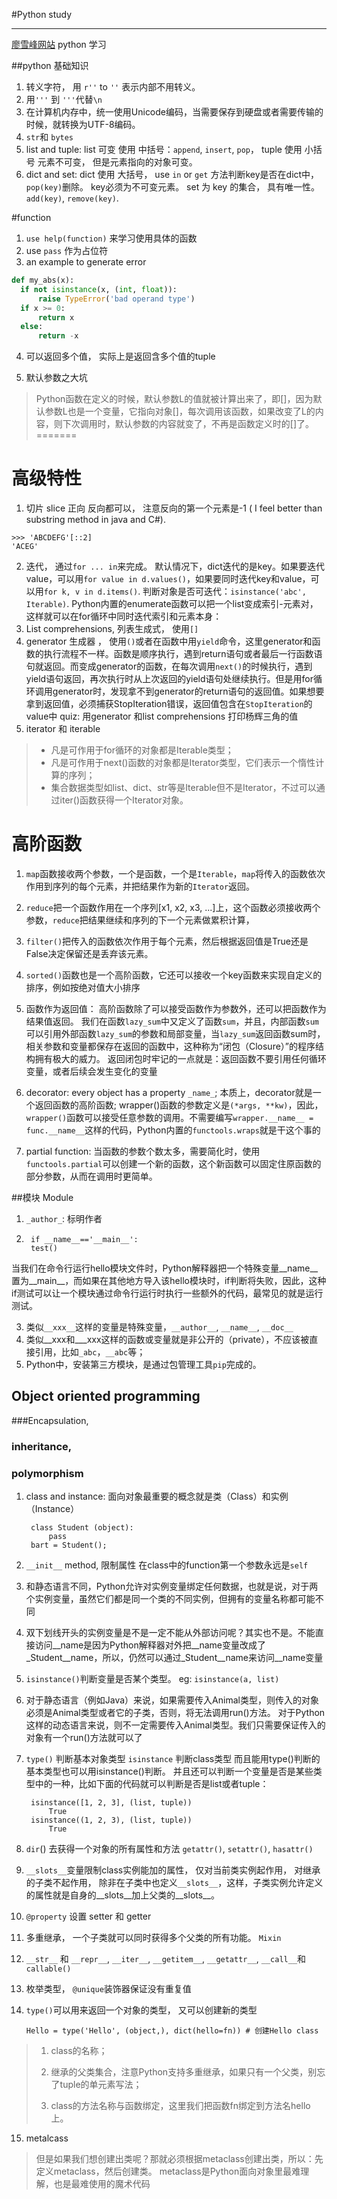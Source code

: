#Python study

---

[廖雪峰网站](http://www.liaoxuefeng.com/wiki/0014316089557264a6b348958f449949df42a6d3a2e542c000) python 学习

##python 基础知识
1. 转义字符， 用 `r''` to `''` 表示内部不用转义。
2. 用`'''` 到 `'''`代替`\n`
3. 在计算机内存中，统一使用Unicode编码，当需要保存到硬盘或者需要传输的时候，就转换为UTF-8编码。
4. `str`和 `bytes`
5. list and tuple:  list 可变 使用 中括号：`append`, `insert`, `pop`， tuple 使用 小括号 元素不可变， 但是元素指向的对象可变。
6. dict and set: dict 使用 大括号， use `in` or `get` 方法判断key是否在dict中，`pop(key)`删除。 key必须为不可变元素。 set 为 key 的集合， 具有唯一性。 `add(key)`, `remove(key)`.

#function
1. `use help(function)` 来学习使用具体的函数
2. use `pass` 作为占位符
3. an example to generate error

  ``` python
  def my_abs(x):
    if not isinstance(x, (int, float)):
        raise TypeError('bad operand type')
    if x >= 0:
        return x
    else:
        return -x
  ```
4. 可以返回多个值， 实际上是返回含多个值的tuple

5. 默认参数之大坑 
> Python函数在定义的时候，默认参数L的值就被计算出来了，即[]，因为默认参数L也是一个变量，它指向对象[]，每次调用该函数，如果改变了L的内容，则下次调用时，默认参数的内容就变了，不再是函数定义时的[]了。
=======

# 高级特性
1. 切片 slice 正向 反向都可以， 注意反向的第一个元素是-1  ( I feel better than substring method in java and C#).
  ```
  >>> 'ABCDEFG'[::2]
  'ACEG'
  ```
2. 迭代， 通过`for ... in`来完成。 默认情况下，dict迭代的是key。如果要迭代value，可以用`for value in d.values()`，如果要同时迭代key和value，可以用`for k, v in d.items()`.  判断对象是否可迭代：`isinstance('abc', Iterable)`.   Python内置的enumerate函数可以把一个list变成索引-元素对，这样就可以在for循环中同时迭代索引和元素本身：
3. List comprehensions, 列表生成式， 使用`[]`
4. generator 生成器 ， 使用`()`或者在函数中用`yield`命令，这里generator和函数的执行流程不一样。函数是顺序执行，遇到return语句或者最后一行函数语句就返回。而变成generator的函数，在每次调用`next()`的时候执行，遇到yield语句返回，再次执行时从上次返回的yield语句处继续执行。但是用for循环调用generator时，发现拿不到generator的return语句的返回值。如果想要拿到返回值，必须捕获StopIteration错误，返回值包含在`StopIteration`的value中    quiz: 用generator 和list comprehensions 打印杨辉三角的值
5. iterator 和 iterable  

  > * 凡是可作用于for循环的对象都是Iterable类型；
  > * 凡是可作用于next()函数的对象都是Iterator类型，它们表示一个惰性计算的序列；
  > * 集合数据类型如list、dict、str等是Iterable但不是Iterator，不过可以通过iter()函数获得一个Iterator对象。
  

# 高阶函数

1. `map`函数接收两个参数，一个是函数，一个是`Iterable`，`map`将传入的函数依次作用到序列的每个元素，并把结果作为新的`Iterator`返回。

2. `reduce`把一个函数作用在一个序列[x1, x2, x3, ...]上，这个函数必须接收两个参数，`reduce`把结果继续和序列的下一个元素做累积计算，
3. `filter()`把传入的函数依次作用于每个元素，然后根据返回值是True还是False决定保留还是丢弃该元素。

4. `sorted()`函数也是一个高阶函数，它还可以接收一个key函数来实现自定义的排序，例如按绝对值大小排序

5. 函数作为返回值： 高阶函数除了可以接受函数作为参数外，还可以把函数作为结果值返回。  我们在函数`lazy_sum`中又定义了函数`sum`，并且，内部函数`sum`可以引用外部函数`lazy_sum`的参数和局部变量，当`lazy_sum`返回函数sum时，相关参数和变量都保存在返回的函数中，这种称为“闭包（Closure）”的程序结构拥有极大的威力。  返回闭包时牢记的一点就是：返回函数不要引用任何循环变量，或者后续会发生变化的变量
6. decorator:   every object has a property `_name_`; 本质上，decorator就是一个返回函数的高阶函数; wrapper()函数的参数定义是`(*args, **kw)`，因此，`wrapper()`函数可以接受任意参数的调用。不需要编写`wrapper.__name__ = func.__name__`这样的代码，Python内置的`functools.wraps`就是干这个事的
 
7. partial function: 当函数的参数个数太多，需要简化时，使用`functools.partial`可以创建一个新的函数，这个新函数可以固定住原函数的部分参数，从而在调用时更简单。


##模块 Module

1. `_author_`: 标明作者
 
2.	
		if __name__=='__main__':
		test()

当我们在命令行运行hello模块文件时，Python解释器把一个特殊变量__name__置为__main__，而如果在其他地方导入该hello模块时，if判断将失败，因此，这种if测试可以让一个模块通过命令行运行时执行一些额外的代码，最常见的就是运行测试。

3. 类似`__xxx__`这样的变量是特殊变量，`__author__`, `__name__`, `__doc__`
4. 类似__xxx和___xxx这样的函数或变量就是非公开的（private），不应该被直接引用，比如`_abc`，`__abc`等；
5. Python中，安装第三方模块，是通过包管理工具`pip`完成的。


## Object oriented programming

###Encapsulation,
### inheritance, 
### polymorphism


1. class and instance: 面向对象最重要的概念就是类（Class）和实例（Instance）
 
      	class Student (object):
    		pass
		bart = Student();

2. `__init__` method, 限制属性  在class中的function第一个参数永远是`self`
3. 和静态语言不同，Python允许对实例变量绑定任何数据，也就是说，对于两个实例变量，虽然它们都是同一个类的不同实例，但拥有的变量名称都可能不同
4. 双下划线开头的实例变量是不是一定不能从外部访问呢？其实也不是。不能直接访问__name是因为Python解释器对外把__name变量改成了_Student__name，所以，仍然可以通过_Student__name来访问__name变量
5. `isinstance()`判断变量是否某个类型。 eg: `isinstance(a, list)`
6. 对于静态语言（例如Java）来说，如果需要传入Animal类型，则传入的对象必须是Animal类型或者它的子类，否则，将无法调用run()方法。
    对于Python这样的动态语言来说，则不一定需要传入Animal类型。我们只需要保证传入的对象有一个run()方法就可以了

7. `type()` 判断基本对象类型  `isinstance` 判断class类型 而且能用type()判断的基本类型也可以用isinstance()判断。 并且还可以判断一个变量是否是某些类型中的一种，比如下面的代码就可以判断是否是list或者tuple：

 		isinstance([1, 2, 3], (list, tuple))
			True
 		isinstance((1, 2, 3), (list, tuple))
			True
8. `dir`() 去获得一个对象的所有属性和方法   `getattr()`, `setattr()`, `hasattr()`
9. `__slots__`变量限制class实例能加的属性， 仅对当前类实例起作用， 对继承的子类不起作用， 除非在子类中也定义`__slots__`，这样，子类实例允许定义的属性就是自身的__slots__加上父类的__slots__。
10. `@property` 设置 setter 和 getter
11. 多重继承， 一个子类就可以同时获得多个父类的所有功能。  `Mixin` 
12. `__str__` 和 `__repr__`, `__iter__`, `__getitem__`, `__getattr__`, `__call__`和 `callable()`
13. 枚举类型， `@unique`装饰器保证没有重复值
14. `type()`可以用来返回一个对象的类型， 又可以创建新的类型
	         
    	Hello = type('Hello', (object,), dict(hello=fn)) # 创建Hello class
> 1. class的名称；
> 
> 2. 继承的父类集合，注意Python支持多重继承，如果只有一个父类，别忘了tuple的单元素写法；
> 
> 3. class的方法名称与函数绑定，这里我们把函数fn绑定到方法名hello上。

15. metalcass
   
> 但是如果我们想创建出类呢？那就必须根据metaclass创建出类，所以：先定义metaclass，然后创建类。
> metaclass是Python面向对象里最难理解，也是最难使用的魔术代码